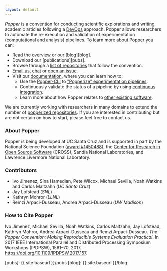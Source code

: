 ```yaml
---
layout: default
---
```


<center><script src="https://asciinema.org/a/xzEYfI3U4H5CWdmjBe0O2CAw8.js" id="asciicast-xzEYfI3U4H5CWdmjBe0O2CAw8" async></script></center>

_Popper_ is a convention for conducting scientific explorations and writing 
academic articles following a 
[DevOps](https://en.wikipedia.org/wiki/DevOps) approach. Popper allows 
researchers to automate the re-execution and validation of 
experimentation (computational and analysis) pipelines. To learn more 
about Popper you can:

  * Read the [overview][overview] or our [blog][blog].
  * Download our [publications][pubs].
  * Browse through a [list of repositories][popperized] that follow 
    the convention.
  * [Email us](mailto:ivo@cs.ucsc.edu), 
    [chat](https://gitter.im/systemslab/popper) or [open an 
    issue](https://github.com/systemslab/popper/issues/new).
  * Visit our [documentation][docs], where you can learn how to:
      * Use the [Popper-CLI][cli] to ["Popperize" experimentation 
        pipelines][quick-start].
      * Continuously validate the status of a pipeline by using 
        [continuous integration][ci].
      * Learn more about how Popper relates to [other existing 
        software](http://popper.readthedocs.io/en/latest/popper_vs_other_software.html).

We are currently working with researchers in many domains to extend 
the number of [popperized 
repositories](https://github.com/popperized). If you are interested in 
contributing but are not certain on how to start, please feel free to 
contact us.

### About Popper

Popper is being developed at UC Santa Cruz and is supported in part by 
the National Science Foundation ([award 
#1450488](http://bigweatherweb.org)), the [Center for Research in Open 
Source Software](http://cross.ucsc.edu) (CROSS), Sandia National 
Laboratories, and Lawrence Livermore National Laboratory.

### **Contributors**

  * Ivo Jimenez, Sina Hamedian, Pete Wilcox, Michael Sevilla, Noah Watkins and
    Carlos Maltzahn (_UC Santa Cruz_)
  * Jay Lofstead (_SNL_)
  * Kathryn Mohror (_LLNL_)
  * Remzi Arpaci-Dusseau, Andrea Arpaci-Dusseau (_UW Madison_)

### How to Cite Popper

Ivo Jimenez, Michael Sevilla, Noah Watkins, Carlos Maltzahn, Jay 
Lofstead, Kathryn Mohror, Andrea Arpaci-Dusseau and Remzi 
Arpaci-Dusseau. _The Popper Convention: Making Reproducible Systems 
Evaluation Practical_. In 2017 IEEE International Parallel and 
Distributed Processing Symposium Workshops (IPDPSW), 1561–70, 2017. 
https://doi.org/10.1109/IPDPSW.2017.157.

[popperized]: https://github.com/popperized
[quick-start]: http://popper.readthedocs.io/en/latest/protocol/getting_started.html
[docs]: http://popper.readthedocs.io/en/latest/
[overview]: http://popper.readthedocs.io/en/latest/protocol/intro_to_popper.html
[from-scratch]: http://popper.readthedocs.io/en/latest/tutorial/from_scratch.html
[ci]: http://popper.readthedocs.io/en/latest/ci/popperci.html
[cli]: https://github.com/systemslab/popper/
[pubs]: {{ site.baseurl }}/pubs
[blog]: {{ site.baseurl }}/blog

